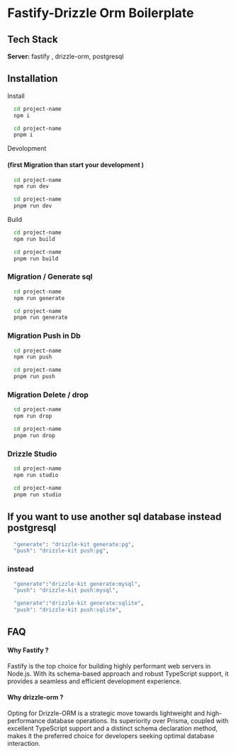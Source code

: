 # Fastify-Drizzle Orm Boilerplate

## Tech Stack

**Server:** fastify , drizzle-orm, postgresql

## Installation

Install

```bash
  cd project-name
  npm i
```

```bash
  cd project-name
  pnpm i
```

Devolopment

#### (first Migration than start your development )

```bash
  cd project-name
  npm run dev
```

```bash
  cd project-name
  pnpm run dev
```

Build

```bash
  cd project-name
  npm run build
```

```bash
  cd project-name
  pnpm run build
```

### Migration / Generate sql

```bash
  cd project-name
  npm run generate
```

```bash
  cd project-name
  pnpm run generate
```

### Migration Push in Db

```bash
  cd project-name
  npm run push
```

```bash
  cd project-name
  pnpm run push
```

### Migration Delete / drop

```bash
  cd project-name
  npm run drop
```

```bash
  cd project-name
  pnpm run drop
```

### Drizzle Studio

```bash
  cd project-name
  npm run studio
```

```bash
  cd project-name
  pnpm run studio
```

## If you want to use another sql database instead postgresql

```bash
  "generate": "drizzle-kit generate:pg",
  "push": "drizzle-kit push:pg",
```

### instead

```bash
  "generate":"drizzle-kit generate:mysql",
  "push": "drizzle-kit push:mysql",
```

```bash
  "generate":"drizzle-kit generate:sqlite",
  "push": "drizzle-kit push:sqlite",
```

## FAQ

#### Why Fastify ?

Fastify is the top choice for building highly performant web servers in Node.js. With its schema-based approach and robust TypeScript support, it provides a seamless and efficient development experience.

#### Why drizzle-orm ?

Opting for Drizzle-ORM is a strategic move towards lightweight and high-performance database operations. Its superiority over Prisma, coupled with excellent TypeScript support and a distinct schema declaration method, makes it the preferred choice for developers seeking optimal database interaction.
